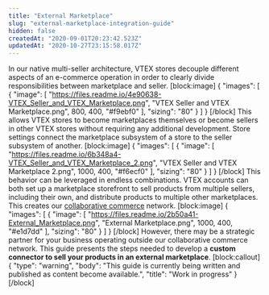 ```yaml
---
title: "External Marketplace"
slug: "external-marketplace-integration-guide"
hidden: false
createdAt: "2020-09-01T20:23:42.523Z"
updatedAt: "2020-10-27T23:15:58.017Z"
---
```

In our native multi-seller architecture, VTEX stores decouple different aspects of an e-commerce operation in order to clearly divide responsibilities between marketplace and seller.
[block:image]
{
  "images": [
    {
      "image": [
        "https://files.readme.io/4e90638-VTEX_Seller_and_VTEX_Marketplace.png",
        "VTEX Seller and VTEX Marketplace.png",
        800,
        400,
        "#f9ebf0"
      ],
      "sizing": "80"
    }
  ]
}
[/block]
This allows VTEX stores to become marketplaces themselves or become sellers in other VTEX stores without requiring any additional development. Store settings connect the marketplace subsystem of a store to the seller subsystem of another. 
[block:image]
{
  "images": [
    {
      "image": [
        "https://files.readme.io/6b348a4-VTEX_Seller_and_VTEX_Marketplace_2.png",
        "VTEX Seller and VTEX Marketplace 2.png",
        1000,
        400,
        "#f6ecf0"
      ],
      "sizing": "80"
    }
  ]
}
[/block]
This behavior can be leveraged in endless combinations. VTEX accounts can both set up a marketplace storefront to sell products from multiple sellers, including their own, and distribute products to multiple other marketplaces. This creates our [collaborative commerce](https://vtex.com/en/blog/strategy/collaborative-commerce-imperative-why-digital-first-collaboration-is-at-the-core-of-todays-business-success/) network.
[block:image]
{
  "images": [
    {
      "image": [
        "https://files.readme.io/2b50a41-External_Marketplace.png",
        "External Marketplace.png",
        1000,
        400,
        "#e1d7dd"
      ],
      "sizing": "80"
    }
  ]
}
[/block]
However, there may be a strategic partner for your business operating outside our collaborative commerce network. This guide presents the steps needed to develop a **custom connector to sell your products in an external marketplace**.
[block:callout]
{
  "type": "warning",
  "body": "This guide is currently being written and published as content become available.",
  "title": "Work in progress"
}
[/block]